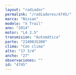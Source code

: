 ```yaml
---
layout: "radiador"
permalink: "/radiadores/4745/"
marca: "Nissan"
modelo: "X Trail"
ano: "2014"
motor: "L4 2.5"
transmision: "Automática"
parte: "21400JG300"
clima: "Con clima"
alto: "17 3/4"
ancho: "27"
observaciones: ""
id: "4745"
---
```


